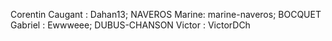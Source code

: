 Corentin Caugant : Dahan13;
NAVEROS Marine: marine-naveros;
BOCQUET Gabriel : Ewwweee;
DUBUS-CHANSON Victor : VictorDCh